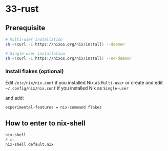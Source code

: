 # 33-rust

## Prerequisite

```bash
# Multi-user installation
sh <(curl -L https://nixos.org/nix/install) --daemon

# Single-user installation
sh <(curl -L https://nixos.org/nix/install) --no-daemon
```

### Install flakes (optional)

Edit `/etc/nix/nix.conf` if you installed Nix as `Multi-user` or
create and edit `~/.config/nix/nix.conf` if you installed Nix as `Single-user`

and add:

```bash
experimental-features = nix-command flakes
```

## How to enter to nix-shell

```bash
nix-shell
# or
nix-shell default.nix
```
